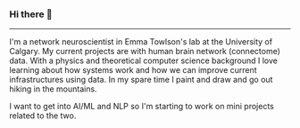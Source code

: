 ### Hi there 👋
-----
I'm a network neuroscientist in Emma Towlson's lab at the University of Calgary. My current projects are with human brain network (connectome) data. With a physics and theoretical computer science background I love learning about how systems work and how we can improve current infrastructures using data. In my spare time I paint and draw and go out hiking in the mountains. 

I want to get into AI/ML and NLP so I'm starting to work on mini projects related to the two. 
<!--
**xiningchen/xiningchen** is a ✨ _special_ ✨ repository because its `README.md` (this file) appears on your GitHub profile.

Here are some ideas to get you started:

- 🔭 I’m currently working on ...
- 🌱 I’m currently learning ...
- 👯 I’m looking to collaborate on ...
- 🤔 I’m looking for help with ...
- 💬 Ask me about ...
- 📫 How to reach me: ...
- 😄 Pronouns: ...
- ⚡ Fun fact: ...
-->
